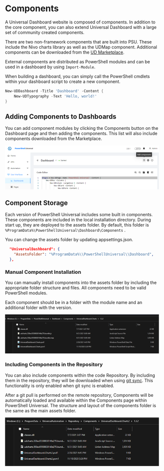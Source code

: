 # Components

A Universal Dashboard website is composed of components. In addition to the core component, you can also extend Universal Dashboard with a large set of community created components.

There are two non-framework components that are built into PSU. These include the Nivo charts library as well as the UDMap component. Additional components can be downloaded from the [UD Marketplace](https://marketplace.universaldashboard.io/).

External components are distributed as PowerShell modules and can be used in a dashboard by using `Import-Module`.

When building a dashboard, you can simply call the PowerShell cmdlets within your dashboard script to create a new component.

```powershell
New-UDDashboard -Title 'Dashboard' -Content {
    New-UDTypography -Text 'Hello, world!'
}
```

## Adding Components to Dashboards

You can add component modules by clicking the Components button on the Dashboard page and then adding the components. This list will also include components downloaded from the Marketplace.

![Add Components to a Dashboard](<../../../.gitbook/assets/image (435) (1).png>)

## Component Storage

Each version of PowerShell Universal includes some built in components. These components are included in the local installation directory. During start up, they are deployed to the assets folder. By default, this folder is `%ProgramData%\PowerShellUniversal\Dashboard\Components` .

You can change the assets folder by updating appsettings.json.

```json
  "UniversalDashboard": {
    "AssetsFolder": "%ProgramData%\\PowerShellUniversal\\Dashboard",
  },
```

### Manual Component Installation

You can manually install components into the assets folder by including the appropriate folder structure and files. All components need to be valid PowerShell modules.

Each component should be in a folder with the module name and an additional folder with the version.

![](<../../../.gitbook/assets/image (284).png>)

### Including Components in the Repository

You can also include components within the code Repository. By including them in the repository, they will be downloaded when using [git sync](../../../config/git.md). This functionality is only enabled when git sync is enabled.

After a git pull is performed on the remote repository, Components will be automatically loaded and available within the Components page within PowerShell Universal. The structure and layout of the components folder is the same as the main assets folder.

![](<../../../.gitbook/assets/image (285).png>)
